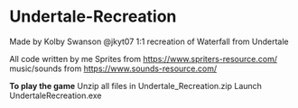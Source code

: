 # Undertale-Recreation
Made by Kolby Swanson @jkyt07
1:1 recreation of Waterfall from Undertale

All code written by me
Sprites from https://www.spriters-resource.com/
music/sounds from https://www.sounds-resource.com/

__To play the game__
Unzip all files in Undertale_Recreation.zip
Launch UndertaleRecreation.exe